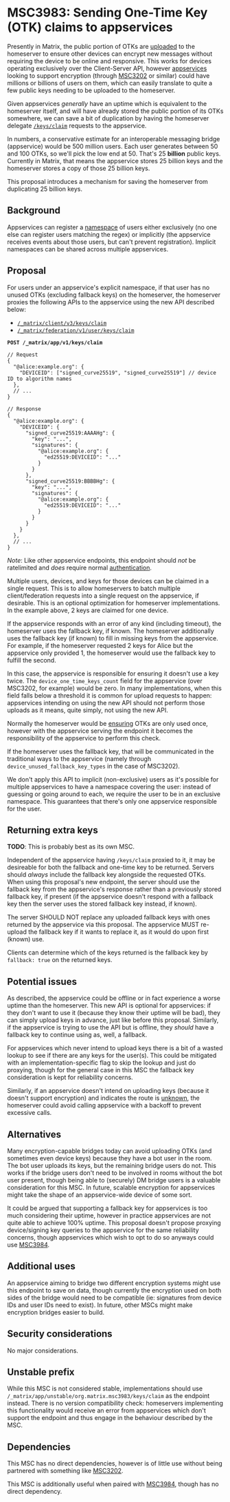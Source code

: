 # MSC3983: Sending One-Time Key (OTK) claims to appservices

Presently in Matrix, the public portion of OTKs are [uploaded](https://spec.matrix.org/v1.6/client-server-api/#uploading-keys)
to the homeserver to ensure other devices can encrypt new messages without requiring the device to
be online and responsive. This works for devices operating exclusively over the Client-Server API,
however [appservices](https://spec.matrix.org/v1.6/application-service-api/) looking to support
encryption (through [MSC3202](https://github.com/matrix-org/matrix-spec-proposals/pull/3202) or
similar) could have millions or billions of users on them, which can easily translate to quite a
few public keys needing to be uploaded to the homeserver.

Given appservices *generally* have an uptime which is equivalent to the homeserver itself, and will
have already stored the public portion of its OTKs somewhere, we can save a bit of duplication by
having the homeserver delegate [`/keys/claim`](https://spec.matrix.org/v1.6/client-server-api/#post_matrixclientv3keysclaim)
requests to the appservice.

In numbers, a conservative estimate for an interoperable messaging bridge (appservice) would be
500 million users. Each user generates between 50 and 100 OTKs, so we'll pick the low end at 50.
That's 25 **billion** public keys. Currently in Matrix, that means the appservice stores 25 billion
keys and the homeserver stores a copy of those 25 billion keys.

This proposal introduces a mechanism for saving the homeserver from duplicating 25 billion keys.

## Background

Appservices can register a [namespace](https://spec.matrix.org/v1.6/application-service-api/#registration)
of users either exclusively (no one else can register users matching the regex) or implicitly (the
appservice receives events about those users, but can't prevent registration). Implicit namespaces
can be shared across multiple appservices.

## Proposal

For users under an appservice's explicit namespace, if that user has no unused OTKs (excluding fallback
keys) on the homeserver, the homeserver proxies the following APIs to the appservice using the new
API described below:
* [`/_matrix/client/v3/keys/claim`](https://spec.matrix.org/v1.6/client-server-api/#post_matrixclientv3keysclaim)
* [`/_matrix/federation/v1/user/keys/claim`](https://spec.matrix.org/v1.6/server-server-api/#post_matrixfederationv1userkeysclaim)

**`POST /_matrix/app/v1/keys/claim`**
```jsonc
// Request
{
  "@alice:example.org": {
    "DEVICEID": ["signed_curve25519", "signed_curve25519"] // device ID to algorithm names
  },
  // ...
}
```
```jsonc
// Response
{
  "@alice:example.org": {
    "DEVICEID": {
      "signed_curve25519:AAAAHg": {
        "key": "...",
        "signatures": {
          "@alice:example.org": {
            "ed25519:DEVICEID": "..."
          }
        }
      },
      "signed_curve25519:BBBBHg": {
        "key": "...",
        "signatures": {
          "@alice:example.org": {
            "ed25519:DEVICEID": "..."
          }
        }
      }
    }
  },
  // ...
}
```

*Note*: Like other appservice endpoints, this endpoint should *not* be ratelimited and *does* require
normal [authentication](https://spec.matrix.org/v1.6/application-service-api/#authorization).

Multiple users, devices, and keys for those devices can be claimed in a single request. This is to
allow homeservers to batch multiple client/federation requests into a single request on the appservice,
if desirable. This is an optional optimization for homeserver implementations. In the example above, 2
keys are claimed for one device.

If the appservice responds with an error of any kind (including timeout), the homeserver uses the
fallback key, if known. The homeserver additionally uses the fallback key (if known) to fill in
missing keys from the appservice. For example, if the homeserver requested 2 keys for Alice but
the appservice only provided 1, the homeserver would use the fallback key to fulfill the second.

In this case, the appservice is responsible for ensuring it doesn't use a key twice. The
`device_one_time_keys_count` field for the appservice (over MSC3202, for example) would be zero. In
many implementations, when this field falls below a threshold it is common for upload requests to
happen: appservices intending on using the new API should not perform those uploads as it means,
quite simply, not using the new API.

Normally the homeserver would be [ensuring](https://spec.matrix.org/v1.6/client-server-api/#one-time-and-fallback-keys)
OTKs are only used once, however with the appservice serving the endpoint it becomes the responsibility
of the appservice to perform this check.

If the homeserver uses the fallback key, that will be communicated in the traditional ways to the
appservice (namely through `device_unused_fallback_key_types` in the case of MSC3202).

We don't apply this API to implicit (non-exclusive) users as it's possible for multiple appservices
to have a namespace covering the user: instead of guessing or going around to each, we require the
user to be in an exclusive namespace. This guarantees that there's only one appservice responsible
for the user.

## Returning extra keys

**TODO**: This is probably best as its own MSC.

Independent of the appservice having `/keys/claim` proxied to it, it may be desireable for both the
fallback and one-time key to be returned. Servers should *always* include the fallback key alongside
the requested OTKs. When using this proposal's new endpoint, the server should use the fallback key
from the appservice's response rather than a previously stored fallback key, if present (if the
appservice doesn't respond with a fallback key then the server uses the stored fallback key instead,
if known). 

The server SHOULD NOT replace any uploaded fallback keys with ones returned by the appservice via
this proposal. The appservice MUST re-upload the fallback key if it wants to replace it, as it would
do upon first (known) use.

Clients can determine which of the keys returned is the fallback key by `fallback: true` on the returned
keys.

## Potential issues

As described, the appservice could be offline or in fact experience a worse uptime than the homeserver.
This new API is optional for appservices: if they don't want to use it (because they know their uptime
will be bad), they can simply upload keys in advance, just like before this proposal. Similarly, if
the appservice is trying to use the API but is offline, they *should* have a fallback key to continue
using as, well, a fallback.

For appservices which never intend to upload keys there is a bit of a wasted lookup to see if there are
any keys for the user(s). This could be mitigated with an implementation-specific flag to skip the lookup
and just do proxying, though for the general case in this MSC the fallback key consideration is kept for
reliability concerns.

Similarly, if an appservice doesn't intend on uploading keys (because it doesn't support encryption) and
indicates the route is [unknown](https://spec.matrix.org/v1.6/application-service-api/#unknown-routes),
the homeserver could avoid calling appservice with a backoff to prevent excessive calls.

## Alternatives

Many encryption-capable bridges today can avoid uploading OTKs (and sometimes even device keys) because
they have a bot user in the room. The bot user uploads its keys, but the remaining bridge users do not.
This works if the bridge users don't need to be involved in rooms without the bot user present, though
being able to (securely) DM bridge users is a valuable consideration for this MSC. In future, scalable
encryption for appservices might take the shape of an appservice-wide device of some sort.

It could be argued that supporting a fallback key for appservices is too much considering their uptime,
however in practice appservices are not quite able to achieve 100% uptime. This proposal doesn't propose
proxying device/signing key queries to the appservice for the same reliability concerns, though appservices
which wish to opt to do so anyways could use [MSC3984](https://github.com/matrix-org/matrix-spec-proposals/pull/3984).

## Additional uses

An appservice aiming to bridge two different encryption systems might use this endpoint to save on data,
though currently the encryption used on both sides of the bridge would need to be compatible (ie: signatures
from device IDs and user IDs need to exist). In future, other MSCs might make encryption bridges easier to
build.

## Security considerations

No major considerations.

## Unstable prefix

While this MSC is not considered stable, implementations should use
`/_matrix/app/unstable/org.matrix.msc3983/keys/claim` as the endpoint instead. There is no version
compatibility check: homeservers implementing this functionality would receive an error from appservices
which don't support the endpoint and thus engage in the behaviour described by the MSC.

## Dependencies

This MSC has no direct dependencies, however is of little use without being partnered with something
like [MSC3202](https://github.com/matrix-org/matrix-spec-proposals/pull/3202).

This MSC is additionally useful when paired with [MSC3984](https://github.com/matrix-org/matrix-spec-proposals/pull/3984),
though has no direct dependency.
